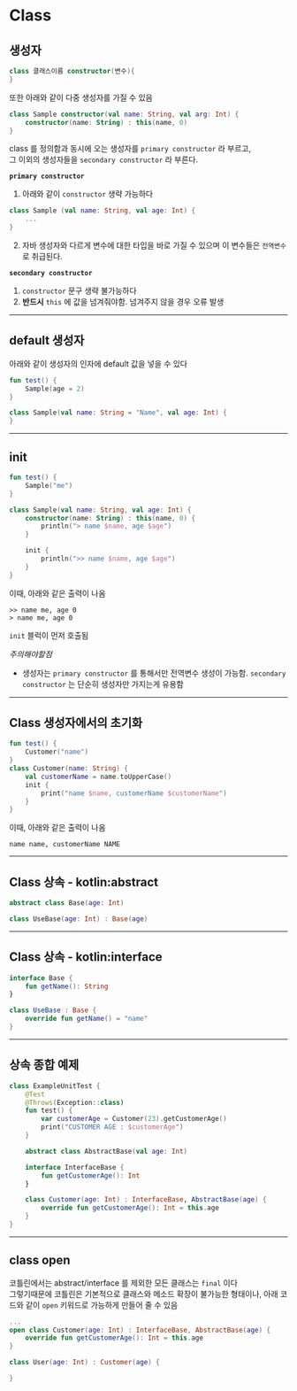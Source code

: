 # Class

## 생성자

```kotlin
class 클래스이름 constructor(변수){
}
```

또한 아래와 같이 다중 생성자를 가질 수 있음

```kotlin
class Sample constructor(val name: String, val arg: Int) {
	constructor(name: String) : this(name, 0)
}
```

class 를 정의함과 동시에 오는 생성자를 `primary constructor` 라 부르고,  
그 이외의 생성자들을 `secondary constructor` 라 부른다.

**`primary constructor`**

1. 아래와 같이 `constructor` 생략 가능하다

```kotlin
class Sample (val name: String, val age: Int) {
	...
}
```

2. 자바 생성자와 다르게 변수에 대한 타입을 바로 가질 수 있으며 이 변수들은 `전역변수` 로 취급된다.

**`secondary constructor`**

1. `constructor` 문구 생략 불가능하다
2. **반드시** `this` 에 값을 넘겨줘야함. 넘겨주지 않을 경우 오류 발생

---

## default 생성자

아래와 같이 생성자의 인자에 default 값을 넣을 수 있다

```kotlin
fun test() {
	Sample(age = 2)
}

class Sample(val name: String = "Name", val age: Int) {
}
```

---

## init

```kotlin
fun test() {
	Sample("me")
}

class Sample(val name: String, val age: Int) {
	constructor(name: String) : this(name, 0) {
		println("> name $name, age $age")
	}

	init {
		println(">> name $name, age $age")
	}
}
```

이때, 아래와 같은 출력이 나옴

```
>> name me, age 0
> name me, age 0
```

`init` 블럭이 먼저 호출됨

_주의해야할점_

- 생성자는 `primary constructor` 를 통해서만 전역변수 생성이 가능함. `secondary constructor` 는 단순히 생성자만 가지는게 유용함

---

## Class 생성자에서의 초기화

```kotlin
fun test() {
    Customer("name")
}
class Customer(name: String) {
    val customerName = name.toUpperCase()
    init {
        print("name $name, customerName $customerName")
    }
}
```

이때, 아래와 같은 출력이 나옴

```
name name, customerName NAME
```

---

## Class 상속 - kotlin:abstract

```kotlin
abstract class Base(age: Int)

class UseBase(age: Int) : Base(age)
```

---

## Class 상속 - kotlin:interface

```kotlin
interface Base {
	fun getName(): String
}

class UseBase : Base {
	override fun getName() = "name"
}
```

---

## 상속 종합 예제

```kotlin
class ExampleUnitTest {
    @Test
    @Throws(Exception::class)
    fun test() {
        var customerAge = Customer(23).getCustomerAge()
        print("CUSTOMER AGE : $customerAge")
    }

    abstract class AbstractBase(val age: Int)

    interface InterfaceBase {
        fun getCustomerAge(): Int
    }

    class Customer(age: Int) : InterfaceBase, AbstractBase(age) {
        override fun getCustomerAge(): Int = this.age
    }
}
```

---

## class open

코틀린에서는 abstract/interface 를 제외한 모든 클래스는 `final` 이다  
그렇기때문에 코틀린은 기본적으로 클래스와 메소드 확장이 불가능한 형태이나, 아래 코드와 같이 `open` 키워드로 가능하게 만들어 줄 수 있음

```kotlin
...
open class Customer(age: Int) : InterfaceBase, AbstractBase(age) {
	override fun getCustomerAge(): Int = this.age
}

class User(age: Int) : Customer(age) {

}
```
